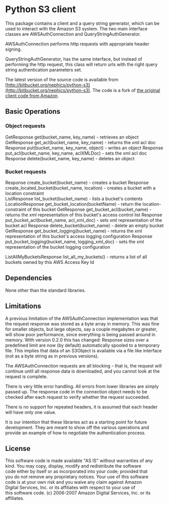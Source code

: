 # Python S3 client

This package contains a client and a query string generator, which can
be used to interact with the Amazon S3 system. The two main interface
classes are AWSAuthConnection and QueryStringAuthGenerator.

AWSAuthConnection performs http requests with appropriate header
signing.

QueryStringAuthGenerator, has the same interface, but instead of
performing the http request, this class will return urls with the right
query string authentication parameters set.

The latest version of the source code is available from [http://bitbucket.org/nephics/python-s3](http://bitbucket.org/nephics/python-s3). The code is a fork of [the original
client code from Amazon](http://aws.amazon.com/code/134).

## Basic Operations

### Object requests

GetResponse get(bucket_name, key_name) - retrieves an object
GetResponse get_acl(bucket_name, key_name) - returns the xml acl doc
Response put(bucket_name, key_name, object) - writes an object
Response put_acl(bucket_name, key_name, aclXMLDoc) - sets the xml acl doc
Response delete(bucket_name, key_name) - deletes an object

### Bucket requests

Response create_bucket(bucket_name) - creates a bucket
Response create_located_bucket(bucket_name, location) - creates a bucket with a location constraint  
ListResponse list_bucket(bucket_name) - lists a bucket's contents
LocationResponse get_bucket_location(bucketName) - return the location-constraint of this bucket
GetResponse get_bucket_acl(bucket_name) - returns the xml representation of this bucket's access control list
Response put_bucket_acl(bucket_name, acl_xml_doc) - sets xml representation of the bucket acl
Response delete_bucket(bucket_name) - delete an empty bucket
GetResponse get_bucket_logging(bucket_name) - returns the xml representation of this bucket's access logging configuration
Response put_bucket_logging(bucket_name, logging_xml_doc) - sets the xml representation of the bucket logging configuration

ListAllMyBucketsResponse list_all_my_buckets() - returns a list of all buckets owned by this AWS Access Key Id


## Dependencies

None other than the standard libraries.


## Limitations

A previous limitation of the AWSAuthConnection implementation was that
the request response was stored as a byte array in memory. This was
fine for smaller objects, but large objects, say a couple megabytes or
greater, will show poor performance, since everything is being passed
around in memory.  With version 0.2.0 this has changed: Response sizes
over a predefined limit are now (by default) automatically spooled to a
temporary file. This implies that data of an S3Object is available via a
file like interface (not as a byte string as in previous versions).

The AWSAuthConnection requests are all blocking - that is, the request
will continue until all response data is downloaded, and you cannot look
at the request is complete.

There is very little error handling. All errors from lower libraries are
simply passed up. The response code in the connection object needs to be
checked after each request to verify whether the request succeeded.

There is no support for repeated headers, it is assumed that each header
will have only one value.

It is our intention that these libraries act as a starting point for
future development.  They are meant to show off the various operations
and provide an example of how to negotiate the authentication process.


## License

This software code is made available "AS IS" without warranties of any        
kind.  You may copy, display, modify and redistribute the software            
code either by itself or as incorporated into your code; provided that        
you do not remove any proprietary notices.  Your use of this software         
code is at your own risk and you waive any claim against Amazon               
Digital Services, Inc. or its affiliates with respect to your use of          
this software code. (c) 2006-2007 Amazon Digital Services, Inc. or its             
affiliates.
